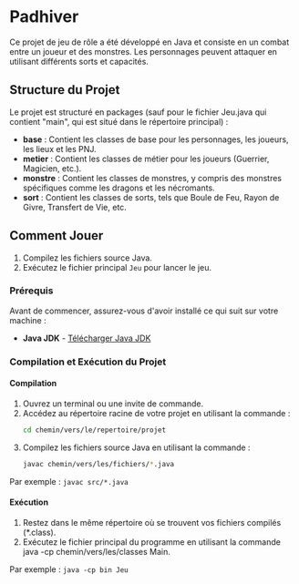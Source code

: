 # Padhiver

Ce projet de jeu de rôle a été développé en Java et consiste en un combat entre un joueur et des monstres. Les personnages peuvent attaquer en utilisant différents sorts et capacités.

## Structure du Projet

Le projet est structuré en packages (sauf pour le fichier Jeu.java qui contient "main", qui est situé dans le répertoire principal)  :

- **base** : Contient les classes de base pour les personnages, les joueurs, les lieux et les PNJ.
- **metier** : Contient les classes de métier pour les joueurs (Guerrier, Magicien, etc.).
- **monstre** : Contient les classes de monstres, y compris des monstres spécifiques comme les dragons et les nécromants.
- **sort** : Contient les classes de sorts, tels que Boule de Feu, Rayon de Givre, Transfert de Vie, etc.

## Comment Jouer

1. Compilez les fichiers source Java.
2. Exécutez le fichier principal `Jeu` pour lancer le jeu.

### Prérequis

Avant de commencer, assurez-vous d'avoir installé ce qui suit sur votre machine :

- **Java JDK** - [Télécharger Java JDK](https://www.oracle.com/java/technologies/javase-jdk15-downloads.html)

### Compilation et Exécution du Projet

#### Compilation

1. Ouvrez un terminal ou une invite de commande.
2. Accédez au répertoire racine de votre projet en utilisant la commande :
   ```sh
   cd chemin/vers/le/repertoire/projet
3. Compilez les fichiers source Java en utilisant la commande :
   ```sh
   javac chemin/vers/les/fichiers/*.java
Par exemple :
 `javac src/*.java`

#### Exécution

1. Restez dans le même répertoire où se trouvent vos fichiers compilés (*.class).
2. Exécutez le fichier principal du programme en utilisant la commande java -cp chemin/vers/les/classes Main.

Par exemple :
 `java -cp bin Jeu`
